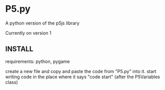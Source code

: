 # P5.py
A python version of the p5js library

Currently on version 1

## INSTALL ##
requirements: python, pygame

create a new file and copy and paste the code from "P5.py" into it.
start writing code in the place where it says "code start" (after the P5Variables class)
